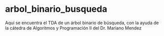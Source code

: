# arbol_binario_busqueda
Aquí se encuentra el TDA de un árbol binario de búsqueda, con la ayuda de la cátedra de Algoritmos y Programación II del Dr. Mariano Mendez
